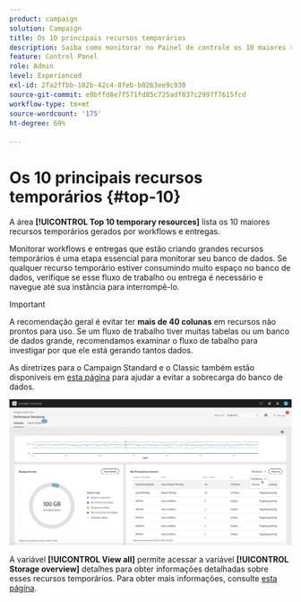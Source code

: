 ```yaml
---
product: campaign
solution: Campaign
title: Os 10 principais recursos temporários
description: Saiba como monitorar no Painel de controle os 10 maiores recursos temporários gerados por workflows e deliveries no banco de dados do Campaign.
feature: Control Panel
role: Admin
level: Experienced
exl-id: 2fa2ffbb-102b-42c4-8feb-b0263ee9c930
source-git-commit: e8bffd8e7f571fd85c725adf837c2997f7615fcd
workflow-type: tm+mt
source-wordcount: '175'
ht-degree: 69%

---
```


# Os 10 principais recursos temporários {#top-10}

A área **[!UICONTROL Top 10 temporary resources]** lista os 10 maiores recursos temporários gerados por workflows e entregas.

Monitorar workflows e entregas que estão criando grandes recursos temporários é uma etapa essencial para monitorar seu banco de dados. Se qualquer recurso temporário estiver consumindo muito espaço no banco de dados, verifique se esse fluxo de trabalho ou entrega é necessário e navegue até sua instância para interrompê-lo.

>[!IMPORTANT]
>
>A recomendação geral é evitar ter **mais de 40 colunas** em recursos não prontos para uso. Se um fluxo de trabalho tiver muitas tabelas ou um banco de dados grande, recomendamos examinar o fluxo de tabalho para investigar por que ele está gerando tantos dados.
>
>As diretrizes para o Campaign Standard e o Classic também estão disponíveis em [esta página](database-preventing-overload.md) para ajudar a evitar a sobrecarga do banco de dados.

![](assets/database-top10.png)

A variável **[!UICONTROL View all]** permite acessar a variável **[!UICONTROL Storage overview]** detalhes para obter informações detalhadas sobre esses recursos temporários. Para obter mais informações, consulte [esta página](database-storage-overview.md).
